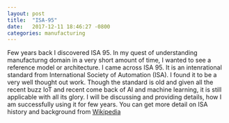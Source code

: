```yaml
---
layout: post
title:  "ISA-95"
date:   2017-12-11 18:46:27 -0800
categories: manufacturing 
---
```

Few years back I discovered ISA 95. In my quest of understanding manufacturng domain in a very short amount of time, I wanted to see a reference model or architecture. I came across ISA 95. It is an intenrational standard from International Society of Automation (ISA). I found it to be a very well thought out work. Though the standard is old and given all the recent buzz IoT and recent come back of AI and machine learning, it is still applicable with all its glory. I will be discussing and providing details, how I am successfully using it for few years. You can get more detail on ISA history and background from [Wikipedia](https://en.wikipedia.org/wiki/ANSI/ISA-95)


